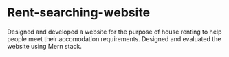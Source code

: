 # Rent-searching-website
Designed and developed a website for the purpose of house renting to help people meet their accomodation requirements.
Designed and evaluated the website using Mern stack.
